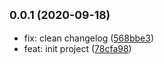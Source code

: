 ## <small>0.0.1 (2020-09-18)</small>

* fix: clean changelog ([568bbe3](https://github.com/Scrum/rexios/commit/568bbe3))
* feat: init project ([78cfa98](https://github.com/Scrum/rexios/commit/78cfa98))



